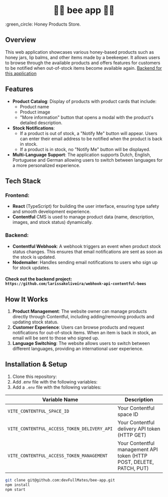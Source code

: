 <h1 align="center">
  🐝🍯 bee app 🍯🐝
</h1>

<p align = "justify">
	:green_circle:  Honey Products Store.
</p>

## Overview
This web application showcases various honey-based products such as honey jars, lip balms, and other items made by a beekeeper. It allows users to browse through the available products and offers features for customers to be notified when out-of-stock items become available again. [Backend for this application](https://github.com/larissakoliveira/webhook-api-contentful-bees)

## Features
- **Product Catalog**: Display of products with product cards that include:
  - Product name
  - Product image
  - "More information" button that opens a modal with the product's detailed description.
- **Stock Notifications**: 
  - If a product is out of stock, a "Notify Me" button will appear. Users can enter their email address to be notified when the product is back in stock.
  - If a product is in stock, no "Notify Me" button will be displayed.
- **Multi-Language Support**: The application supports Dutch, English, Portuguese and German allowing users to switch between languages for a more personalized experience.

## Tech Stack
### Frontend:
- **React** (TypeScript) for building the user interface, ensuring type safety and smooth development experience.
- **Contentful** CMS is used to manage product data (name, description, images, and stock status) dynamically.
  
### Backend:
- **Contentful Webhook**: A webhook triggers an event when product stock status changes. This ensures that email notifications are sent as soon as the stock is updated.
- **Nodemailer**: Handles sending email notifications to users who sign up for stock updates.
#### Check out the backend project: `https://github.com/larissakoliveira/webhook-api-contentful-bees`
  
## How It Works
1. **Product Management**: The website owner can manage products directly through Contentful, including adding/removing products and updating stock status.
2. **Customer Experience**: Users can browse products and request notifications for out-of-stock items. When an item is back in stock, an email will be sent to those who signed up.
3. **Language Switching**: The website allows users to switch between different languages, providing an international user experience.

## Installation & Setup
1. Clone this repository:
2. Add .env file with the following variables:
2. Add a `.env` file with the following variables:

| Variable Name                                    | Description                                 |
|--------------------------------------------------|---------------------------------------------|
| `VITE_CONTENTFUL_SPACE_ID`                       | Your Contentful space ID                    |
| `VITE_CONTENTFUL_ACCESS_TOKEN_DELIVERY_API`      | Your Contentful delivery API token (HTTP GET)|
| `VITE_CONTENTFUL_ACCESS_TOKEN_MANAGEMENT`        | Your Contentful management API token (HTTP POST, DELETE, PATCH, PUT)|

   ```bash
   git clone git@github.com:devFullMates/bee-app.git
   npm install   
   npm start
